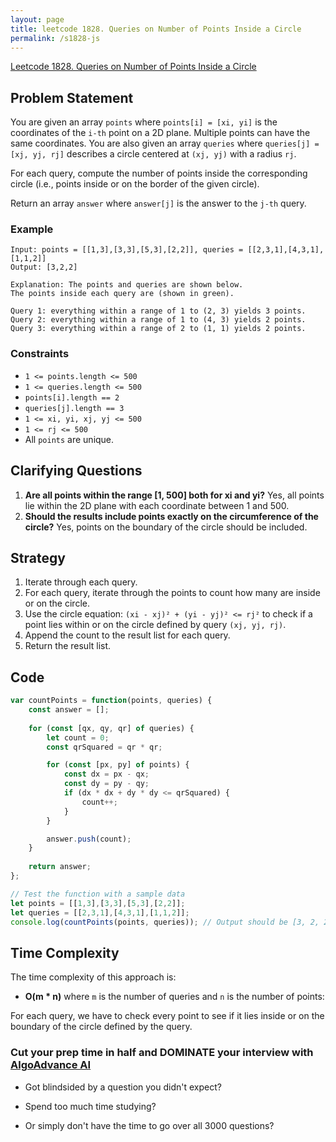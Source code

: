 ```yaml
---
layout: page
title: leetcode 1828. Queries on Number of Points Inside a Circle
permalink: /s1828-js
---
```

[Leetcode 1828. Queries on Number of Points Inside a Circle](https://algoadvance.github.io/algoadvance/l1828)
## Problem Statement
You are given an array `points` where `points[i] = [xi, yi]` is the coordinates of the `i-th` point on a 2D plane. Multiple points can have the same coordinates. You are also given an array `queries` where `queries[j] = [xj, yj, rj]` describes a circle centered at `(xj, yj)` with a radius `rj`.

For each query, compute the number of points inside the corresponding circle (i.e., points inside or on the border of the given circle).

Return an array `answer` where `answer[j]` is the answer to the `j-th` query.

### Example
```
Input: points = [[1,3],[3,3],[5,3],[2,2]], queries = [[2,3,1],[4,3,1],[1,1,2]]
Output: [3,2,2]

Explanation: The points and queries are shown below. 
The points inside each query are (shown in green).

Query 1: everything within a range of 1 to (2, 3) yields 3 points.
Query 2: everything within a range of 1 to (4, 3) yields 2 points.
Query 3: everything within a range of 2 to (1, 1) yields 2 points.
```
### Constraints
- `1 <= points.length <= 500`
- `1 <= queries.length <= 500`
- `points[i].length == 2`
- `queries[j].length == 3`
- `1 <= xi, yi, xj, yj <= 500`
- `1 <= rj <= 500`
- All `points` are unique.

## Clarifying Questions
1. **Are all points within the range [1, 500] both for xi and yi?**
   Yes, all points lie within the 2D plane with each coordinate between 1 and 500.
2. **Should the results include points exactly on the circumference of the circle?**
   Yes, points on the boundary of the circle should be included.

## Strategy
1. Iterate through each query.
2. For each query, iterate through the points to count how many are inside or on the circle.
3. Use the circle equation: `(xi - xj)² + (yi - yj)² <= rj²` to check if a point lies within or on the circle defined by query `(xj, yj, rj)`.
4. Append the count to the result list for each query.
5. Return the result list.

## Code
```javascript
var countPoints = function(points, queries) {
    const answer = [];
    
    for (const [qx, qy, qr] of queries) {
        let count = 0;
        const qrSquared = qr * qr;

        for (const [px, py] of points) {
            const dx = px - qx;
            const dy = py - qy;
            if (dx * dx + dy * dy <= qrSquared) {
                count++;
            }
        }

        answer.push(count);
    }
    
    return answer;
};

// Test the function with a sample data
let points = [[1,3],[3,3],[5,3],[2,2]];
let queries = [[2,3,1],[4,3,1],[1,1,2]];
console.log(countPoints(points, queries)); // Output should be [3, 2, 2]
```
## Time Complexity
The time complexity of this approach is:
- **O(m * n)** where `m` is the number of queries and `n` is the number of points:

For each query, we have to check every point to see if it lies inside or on the boundary of the circle defined by the query.


### Cut your prep time in half and DOMINATE your interview with [AlgoAdvance AI](https://algoAdvance.com)

- Got blindsided by a question you didn't expect?

- Spend too much time studying?

- Or simply don't have the time to go over all 3000 questions?

